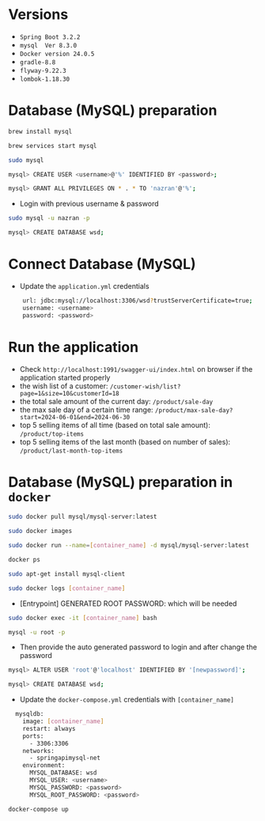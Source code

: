 # Versions
- `Spring Boot 3.2.2`
- `mysql  Ver 8.3.0`
- `Docker version 24.0.5`
- `gradle-8.8`
- `flyway-9.22.3`
- `lombok-1.18.30`

# Database (MySQL) preparation
```bash
brew install mysql
```
```bash
brew services start mysql
```
```bash
sudo mysql
```
```bash
mysql> CREATE USER <username>@'%' IDENTIFIED BY <password>;
```
```bash
mysql> GRANT ALL PRIVILEGES ON * . * TO 'nazran'@'%';
```
- Login with previous username & password
```bash
sudo mysql -u nazran -p
```
```bash
mysql> CREATE DATABASE wsd;
```
# Connect Database (MySQL)
- Update the `application.yml` credentials
```bash
    url: jdbc:mysql://localhost:3306/wsd?trustServerCertificate=true;
    username: <username>
    password: <password>
```
# Run the application
- Check `http://localhost:1991/swagger-ui/index.html` on browser if the application started  properly
- the wish list of a customer: `/customer-wish/list?page=1&size=10&customerId=18`
- the total sale amount of the current day: `/product/sale-day`
- the max sale day of a certain time range: `/product/max-sale-day?start=2024-06-01&end=2024-06-30`
- top 5 selling items of all time (based on total sale amount): `/product/top-items`
- top 5 selling items of the last month (based on number of sales): `/product/last-month-top-items`

# Database (MySQL) preparation in `docker`
```bash
sudo docker pull mysql/mysql-server:latest
```
```bash
sudo docker images
```
```bash
sudo docker run --name=[container_name] -d mysql/mysql-server:latest
```
```bash
docker ps
```
```bash
sudo apt-get install mysql-client
```
```bash
sudo docker logs [container_name]
```
- [Entrypoint] GENERATED ROOT PASSWORD: which will be needed
```bash
sudo docker exec -it [container_name] bash
```
```bash
mysql -u root -p
```
- Then provide the auto generated password to login and after change the password
```bash
mysql> ALTER USER 'root'@'localhost' IDENTIFIED BY '[newpassword]';
```
```bash
mysql> CREATE DATABASE wsd;
```
- Update the `docker-compose.yml` credentials with `[container_name]`
```bash
  mysqldb:
    image: [container_name]
    restart: always
    ports:
      - 3306:3306
    networks:
      - springapimysql-net
    environment:
      MYSQL_DATABASE: wsd
      MYSQL_USER: <username>
      MYSQL_PASSWORD: <password>
      MYSQL_ROOT_PASSWORD: <password>
```
```bash
docker-compose up
```
